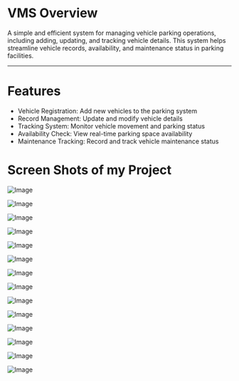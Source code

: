 # VMS Overview

A simple and efficient system for managing vehicle parking operations, including adding, updating, and tracking vehicle details. This system helps streamline vehicle records, availability, and maintenance status in parking facilities.

---

# Features

- Vehicle Registration: Add new vehicles to the parking system
- Record Management: Update and modify vehicle details
- Tracking System: Monitor vehicle movement and parking status
- Availability Check: View real-time parking space availability
- Maintenance Tracking: Record and track vehicle maintenance status


# Screen Shots of my Project

![Image](https://github.com/user-attachments/assets/2f18469d-c72f-4019-988d-87913beb5d17)

![Image](https://github.com/user-attachments/assets/d401fa0a-9b56-4bba-ad68-a023925ce9b7)

![Image](https://github.com/user-attachments/assets/ea74b227-e8ce-419f-b627-8cafffbade5b)

![Image](https://github.com/user-attachments/assets/18394c91-4133-4302-8c62-05fd63407381)

![Image](https://github.com/user-attachments/assets/55f95794-e1f2-45a0-8054-c1a109d0a710)

![Image](https://github.com/user-attachments/assets/cf34b7d1-e49f-4c56-9787-89b1e89f1f9a)

![Image](https://github.com/user-attachments/assets/778fa521-90f4-4e28-be2e-ea3b372210a4)

![Image](https://github.com/user-attachments/assets/1fc09541-8a2c-4e28-bed3-4b630a03dc78)

![Image](https://github.com/user-attachments/assets/ac71059e-22de-465f-9823-cfb464d37ee7)

![Image](https://github.com/user-attachments/assets/c3cd053c-3a21-4f1f-96a1-d26d1b8f2f8b)

![Image](https://github.com/user-attachments/assets/ffb54891-8145-4c48-86d2-de8a08438de3)

![Image](https://github.com/user-attachments/assets/b99746a4-81f4-4ef8-a234-2be35dfe4f0e)

![Image](https://github.com/user-attachments/assets/141bc0f9-84af-4717-b82f-bf8caa4a5749)

![Image](https://github.com/user-attachments/assets/f63e9c58-6c77-42af-8e51-bfd3d6a08e6d)
